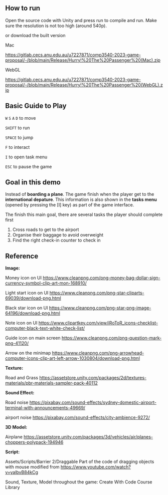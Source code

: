 ## How to run

Open the source code with Unity and press run to compile and run. Make sure the resolution is not too high (around 540p).

or download the built version

Mac

https://gitlab.cecs.anu.edu.au/u7227871/comp3540-2023-game-proposal/-/blob/main/Release/Hurry!%20The%20Passenger%20(Mac).zip

WebGL

https://gitlab.cecs.anu.edu.au/u7227871/comp3540-2023-game-proposal/-/blob/main/Release/Hurry!%20The%20Passenger%20(WebGL).zip

## Basic Guide to Play

`W` `S` `A` `D` to move

`SHIFT` to run

`SPACE` to jump

`F` to interact

`I` to open task menu

`ESC` to pause the game

## Goal in this demo

Instead of **boarding a plane**. The game finish when the player get to the **international depature**. This information is also shown in the **tasks menu** (opened by pressing the [I] key) as part of the game interface.

The finish this main goal, there are several tasks the player should complete first

1. Cross roads to get to the airport
2. Organise their baggage to avoid overweight
3. Find the right check-in counter to check in


## Reference

**Image:**

Money icon on UI
https://www.cleanpng.com/png-money-bag-dollar-sign-currency-symbol-clip-art-mon-168910/

Light start icon on UI
https://www.cleanpng.com/png-star-cliparts-69039/download-png.html

Black star icon on UI
https://www.cleanpng.com/png-star-png-image-64196/download-png.html

Note icon on UI
https://www.clipartkey.com/view/iRoToR_icons-checklist-computer-black-text-white-check-list/

Guide icon on main screen
https://www.cleanpng.com/png-question-mark-png-41120/

Arrow on the minimap
https://www.cleanpng.com/png-arrowhead-computer-icons-clip-art-left-arrow-1030804/download-png.html


**Texture:**

Road and Grass https://assetstore.unity.com/packages/2d/textures-materials/pbr-materials-sampler-pack-40112


**Sound Effect:**

Road noise
https://pixabay.com/sound-effects/sydney-domestic-airport-terminal-with-announcements-49669/

airport noise
https://pixabay.com/sound-effects/city-ambience-9272/

**3D Model:**

Airplane https://assetstore.unity.com/packages/3d/vehicles/air/planes-choppers-polypack-194946


**Script:**

Assets/Scripts/Barrier 2/Draggable
Part of the code of dragging objects with mouse modified from 
<https://www.youtube.com/watch?v=yalbvB84kCg>

Sound, Texture, Model throughout the game:
Create With Code Course Library
